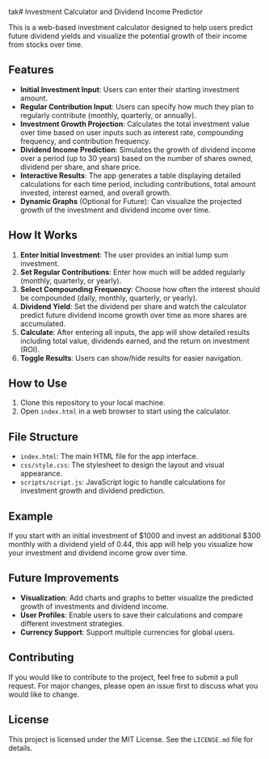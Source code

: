tak# Investment Calculator and Dividend Income Predictor

This is a web-based investment calculator designed to help users predict future dividend yields and visualize the potential growth of their income from stocks over time.

## Features

- **Initial Investment Input**: Users can enter their starting investment amount.
- **Regular Contribution Input**: Users can specify how much they plan to regularly contribute (monthly, quarterly, or annually).
- **Investment Growth Projection**: Calculates the total investment value over time based on user inputs such as interest rate, compounding frequency, and contribution frequency.
- **Dividend Income Prediction**: Simulates the growth of dividend income over a period (up to 30 years) based on the number of shares owned, dividend per share, and share price.
- **Interactive Results**: The app generates a table displaying detailed calculations for each time period, including contributions, total amount invested, interest earned, and overall growth.
- **Dynamic Graphs** (Optional for Future): Can visualize the projected growth of the investment and dividend income over time.

## How It Works

1. **Enter Initial Investment**: The user provides an initial lump sum investment.
2. **Set Regular Contributions**: Enter how much will be added regularly (monthly, quarterly, or yearly).
3. **Select Compounding Frequency**: Choose how often the interest should be compounded (daily, monthly, quarterly, or yearly).
4. **Dividend Yield**: Set the dividend per share and watch the calculator predict future dividend income growth over time as more shares are accumulated.
5. **Calculate**: After entering all inputs, the app will show detailed results including total value, dividends earned, and the return on investment (ROI).
6. **Toggle Results**: Users can show/hide results for easier navigation.

## How to Use

1. Clone this repository to your local machine.
2. Open `index.html` in a web browser to start using the calculator.

## File Structure

- `index.html`: The main HTML file for the app interface.
- `css/style.css`: The stylesheet to design the layout and visual appearance.
- `scripts/script.js`: JavaScript logic to handle calculations for investment growth and dividend prediction.
  
## Example

If you start with an initial investment of $1000 and invest an additional $300 monthly with a dividend yield of 0.44, this app will help you visualize how your investment and dividend income grow over time.

## Future Improvements

- **Visualization**: Add charts and graphs to better visualize the predicted growth of investments and dividend income.
- **User Profiles**: Enable users to save their calculations and compare different investment strategies.
- **Currency Support**: Support multiple currencies for global users.

## Contributing

If you would like to contribute to the project, feel free to submit a pull request. For major changes, please open an issue first to discuss what you would like to change.

## License

This project is licensed under the MIT License. See the `LICENSE.md` file for details.

